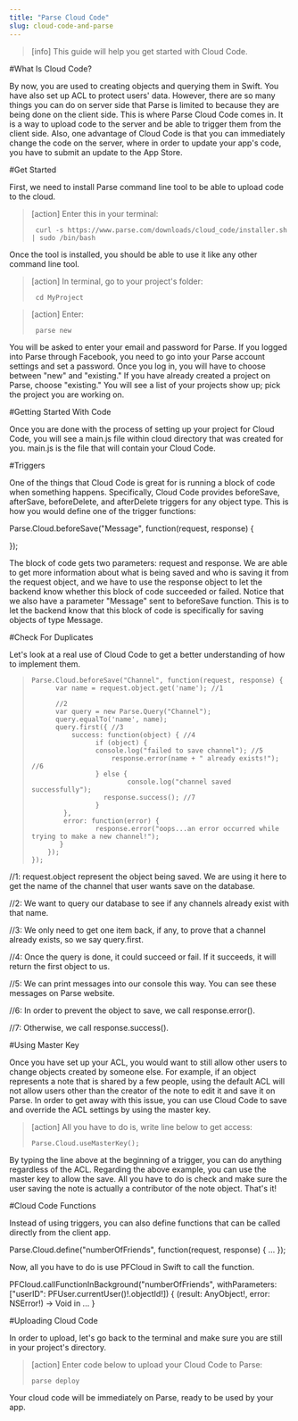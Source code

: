 ```yaml
---
title: "Parse Cloud Code"
slug: cloud-code-and-parse
---
```


> [info]
> This guide will help you get started with Cloud Code.

#What Is Cloud Code?

By now, you are used to creating objects and querying them in Swift. You have also set up ACL to protect users' data. However, there are so many things you can do on server side that Parse is limited to because they are being done on the client side. This is where Parse Cloud Code comes in. It is a way to upload code to the server and be able to trigger them from the client side. Also, one advantage of Cloud Code is that you can immediately change the code on the server, where in order to update your app's code, you have to submit an update to the App Store.

#Get Started

First, we need to install Parse command line tool to be able to upload code to the cloud.

> [action]
> Enter this in your terminal:
>
>      curl -s https://www.parse.com/downloads/cloud_code/installer.sh | sudo /bin/bash

Once the tool is installed, you should be able to use it like any other command line tool.

> [action]
> In terminal, go to your project's folder:
>
>      cd MyProject

> [action]
> Enter:
>
>      parse new

You will be asked to enter your email and password for Parse. If you logged into Parse through Facebook, you need to go into your Parse account settings and set a password. Once you log in, you will have to choose between "new" and "existing." If you have already created a project on Parse, choose "existing." You will see a list of your projects show up; pick the project you are working on.

#Getting Started With Code

Once you are done with the process of setting up your project for Cloud Code, you will see a main.js file within cloud directory that was created for you. main.js is the file that will contain your Cloud Code.

#Triggers

One of the things that Cloud Code is great for is running a block of code when something happens. Specifically, Cloud Code provides beforeSave, afterSave, beforeDelete, and afterDelete triggers for any object type. This is how you would define one of the trigger functions:

Parse.Cloud.beforeSave("Message", function(request, response) {

});

The block of code gets two parameters: request and response. We are able to get more information about what is being saved and who is saving it from the request object, and we have to use the response object to let the backend know whether this block of code succeeded or failed. Notice that we also have a parameter "Message" sent to beforeSave function. This is to let the backend know that this block of code is specifically for saving objects of type Message.

#Check For Duplicates

Let's look at a real use of Cloud Code to get a better understanding of how to implement them.


>     Parse.Cloud.beforeSave("Channel", function(request, response) {
>           var name = request.object.get('name'); //1
>
>           //2
>	        var query = new Parse.Query("Channel");
>	        query.equalTo('name', name); 
>	        query.first({ //3
>   	        success: function(object) { //4
>       		      if (object) {
>                     console.log("failed to save channel"); //5
>	          		      response.error(name + " already exists!"); //6
>	        	      } else {
>			    	          console.log("channel saved successfully");
>	                    response.success(); //7
>	        	      }
> 	  	      },
>  	  	      error: function(error) {
>     	    		  response.error("oops...an error occurred while trying to make a new channel!");
>  	  	     }
>         });
>     });

//1: request.object represent the object being saved. We are using it here to get the name of the channel that user wants save on the database.

//2: We want to query our database to see if any channels already exist with that name.

//3: We only need to get one item back, if any, to prove that a channel already exists, so we say query.first.

//4: Once the query is done, it could succeed or fail. If it succeeds, it will return the first object to us.

//5: We can print messages into our console this way. You can see these messages on Parse website.

//6: In order to prevent the object to save, we call response.error().

//7: Otherwise, we call response.success().

#Using Master Key

Once you have set up your ACL, you would want to still allow other users to change objects created by someone else. For example, if an object represents a note that is shared by a few people, using the default ACL will not allow users other than the creator of the note to edit it and save it on Parse. In order to get away with this issue, you can use Cloud Code to save and override the ACL settings by using the master key.

> [action]
> All you have to do is, write line below to get access:
>
>     Parse.Cloud.useMasterKey();

By typing the line above at the beginning of a trigger, you can do anything regardless of the ACL. Regarding the above example, you can use the master key to allow the save. All you have to do is check and make sure the user saving the note is actually a contributor of the note object. That's it!

#Cloud Code Functions

Instead of using triggers, you can also define functions that can be called directly from the client app.

Parse.Cloud.define("numberOfFriends", function(request, response) {
...
});

Now, all you have to do is use PFCloud in Swift to call the function.

PFCloud.callFunctionInBackground("numberOfFriends", withParameters: ["userID": PFUser.currentUser()!.objectId!]) { (result: AnyObject!, error: NSError!) -> Void in
...
}

#Uploading Cloud Code

In order to upload, let's go back to the terminal and make sure you are still in your project's directory.

> [action]
> Enter code below to upload your Cloud Code to Parse:
>
>     parse deploy

Your cloud code will be immediately on Parse, ready to be used by your app.